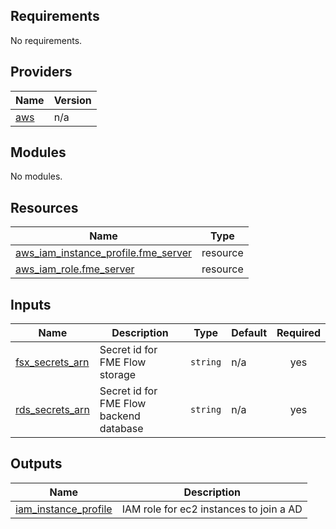 <!-- BEGIN_TF_DOCS -->
## Requirements

No requirements.

## Providers

| Name | Version |
|------|---------|
| <a name="provider_aws"></a> [aws](#provider\_aws) | n/a |

## Modules

No modules.

## Resources

| Name | Type |
|------|------|
| [aws_iam_instance_profile.fme_server](https://registry.terraform.io/providers/hashicorp/aws/latest/docs/resources/iam_instance_profile) | resource |
| [aws_iam_role.fme_server](https://registry.terraform.io/providers/hashicorp/aws/latest/docs/resources/iam_role) | resource |

## Inputs

| Name | Description | Type | Default | Required |
|------|-------------|------|---------|:--------:|
| <a name="input_fsx_secrets_arn"></a> [fsx\_secrets\_arn](#input\_fsx\_secrets\_arn) | Secret id for FME Flow storage | `string` | n/a | yes |
| <a name="input_rds_secrets_arn"></a> [rds\_secrets\_arn](#input\_rds\_secrets\_arn) | Secret id for FME Flow backend database | `string` | n/a | yes |

## Outputs

| Name | Description |
|------|-------------|
| <a name="output_iam_instance_profile"></a> [iam\_instance\_profile](#output\_iam\_instance\_profile) | IAM role for ec2 instances to join a AD |
<!-- END_TF_DOCS -->